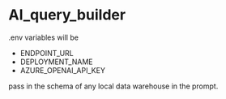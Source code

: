 # AI_query_builder


.env variables will be 
<ul>
<li>ENDPOINT_URL</li>
<li>DEPLOYMENT_NAME</li>
<li>AZURE_OPENAI_API_KEY</li>
</ul>

pass in the schema of any local data warehouse in the prompt.  
